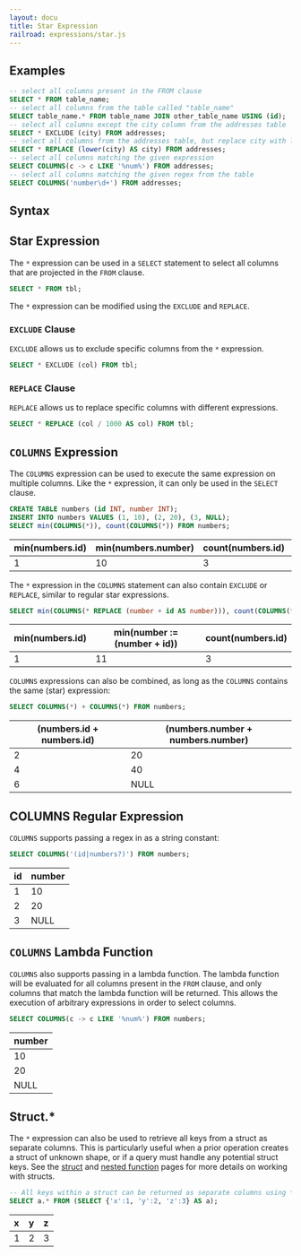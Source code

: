 ```yaml
---
layout: docu
title: Star Expression
railroad: expressions/star.js
---
```


## Examples

```sql
-- select all columns present in the FROM clause
SELECT * FROM table_name;
-- select all columns from the table called "table_name"
SELECT table_name.* FROM table_name JOIN other_table_name USING (id);
-- select all columns except the city column from the addresses table
SELECT * EXCLUDE (city) FROM addresses;
-- select all columns from the addresses table, but replace city with lower(city)
SELECT * REPLACE (lower(city) AS city) FROM addresses;
-- select all columns matching the given expression
SELECT COLUMNS(c -> c LIKE '%num%') FROM addresses;
-- select all columns matching the given regex from the table
SELECT COLUMNS('number\d+') FROM addresses;
```

## Syntax

<div id="rrdiagram"></div>

## Star Expression

The `*` expression can be used in a `SELECT` statement to select all columns that are projected in the `FROM` clause.

```sql
SELECT * FROM tbl;
```

The `*` expression can be modified using the `EXCLUDE` and `REPLACE`.

### `EXCLUDE` Clause

`EXCLUDE` allows us to exclude specific columns from the `*` expression.

```sql
SELECT * EXCLUDE (col) FROM tbl;
```

### `REPLACE` Clause

`REPLACE` allows us to replace specific columns with different expressions.

```sql
SELECT * REPLACE (col / 1000 AS col) FROM tbl;
```

## `COLUMNS` Expression

The `COLUMNS` expression can be used to execute the same expression on multiple columns. Like the `*` expression, it can only be used in the `SELECT` clause.

```sql
CREATE TABLE numbers (id INT, number INT);
INSERT INTO numbers VALUES (1, 10), (2, 20), (3, NULL);
SELECT min(COLUMNS(*)), count(COLUMNS(*)) FROM numbers;
```

<div class="narrow_table"></div>

| min(numbers.id) | min(numbers.number) | count(numbers.id) | count(numbers.number) |
|-----------------|---------------------|-------------------|-----------------------|
| 1               | 10                  | 3                 | 2                     |

The `*` expression in the `COLUMNS` statement can also contain `EXCLUDE` or `REPLACE`, similar to regular star expressions.

```sql
SELECT min(COLUMNS(* REPLACE (number + id AS number))), count(COLUMNS(* EXCLUDE (number))) FROM numbers;
```

<div class="narrow_table"></div>

| min(numbers.id) | min(number := (number + id)) | count(numbers.id) |
|-----------------|------------------------------|-------------------|
| 1               | 11                           | 3                 |

`COLUMNS` expressions can also be combined, as long as the `COLUMNS` contains the same (star) expression:

```sql
SELECT COLUMNS(*) + COLUMNS(*) FROM numbers;
```

<div class="narrow_table"></div>

| (numbers.id + numbers.id) | (numbers.number + numbers.number) |
|---------------------------|-----------------------------------|
| 2                         | 20                                |
| 4                         | 40                                |
| 6                         | NULL                              |


## COLUMNS Regular Expression

`COLUMNS` supports passing a regex in as a string constant:

```sql
SELECT COLUMNS('(id|numbers?)') FROM numbers;
```

<div class="narrow_table"></div>

| id | number |
|----|--------|
| 1  | 10     |
| 2  | 20     |
| 3  | NULL   |

## `COLUMNS` Lambda Function

`COLUMNS` also supports passing in a lambda function. The lambda function will be evaluated for all columns present in the `FROM` clause, and only columns that match the lambda function will be returned. This allows the execution of arbitrary expressions in order to select columns.

```sql
SELECT COLUMNS(c -> c LIKE '%num%') FROM numbers;
```

<div class="narrow_table"></div>

| number |
|--------|
| 10     |
| 20     |
| NULL   |

## Struct.*

The `*` expression can also be used to retrieve all keys from a struct as separate columns.
This is particularly useful when a prior operation creates a struct of unknown shape, or if a query must handle any potential struct keys.
See the [struct](../data_types/struct) and [nested function](../functions/nested) pages for more details on working with structs. 

```sql
-- All keys within a struct can be returned as separate columns using *
SELECT a.* FROM (SELECT {'x':1, 'y':2, 'z':3} AS a);
```

<div class="narrow_table"></div>

| x | y | z |
|:---|:---|:---|
| 1 | 2 | 3 |
